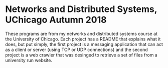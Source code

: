 # Networks and Distributed Systems, UChicago Autumn 2018

These programs are from my networks and distributed systems course at the University of Chicago.  Each project has a README that explains what it does, but put simply, the first project is a messaging application that can act as a client or server (using TCP or UDP connections) and the second project is a web crawler that was desinged to retrieve a set of files from a university run website.
